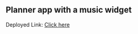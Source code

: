 ## Planner app with a music widget

Deployed Link: [Click here](https://vishalgiri8888-planner-app.web.app/)
